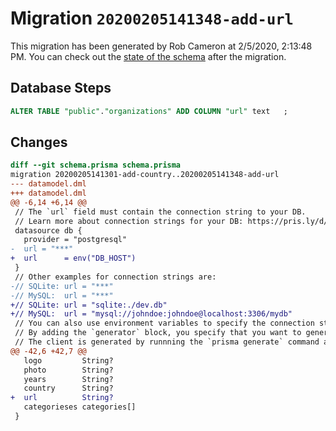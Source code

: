 # Migration `20200205141348-add-url`

This migration has been generated by Rob Cameron at 2/5/2020, 2:13:48 PM.
You can check out the [state of the schema](./schema.prisma) after the migration.

## Database Steps

```sql
ALTER TABLE "public"."organizations" ADD COLUMN "url" text   ;
```

## Changes

```diff
diff --git schema.prisma schema.prisma
migration 20200205141301-add-country..20200205141348-add-url
--- datamodel.dml
+++ datamodel.dml
@@ -6,14 +6,14 @@
 // The `url` field must contain the connection string to your DB.
 // Learn more about connection strings for your DB: https://pris.ly/d/connection-strings
 datasource db {
   provider = "postgresql"
-  url = "***"
+  url      = env("DB_HOST")
 }
 // Other examples for connection strings are:
-// SQLite: url = "***"
-// MySQL:  url = "***"
+// SQLite: url = "sqlite:./dev.db"
+// MySQL:  url = "mysql://johndoe:johndoe@localhost:3306/mydb"
 // You can also use environment variables to specify the connection string: https://pris.ly/d/prisma-schema#using-environment-variables
 // By adding the `generator` block, you specify that you want to generate Prisma's DB client.
 // The client is generated by runnning the `prisma generate` command and will be located in `node_modules/@prisma` and can be imported in your code as:
@@ -42,6 +42,7 @@
   logo         String?
   photo        String?
   years        String?
   country      String?
+  url          String?
   categorieses categories[]
 }
```


